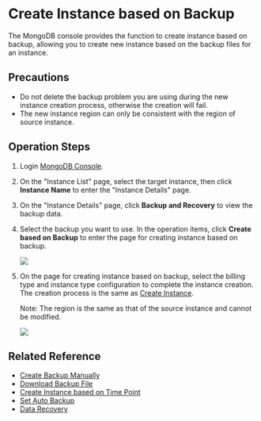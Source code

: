 # Create Instance based on Backup

The MongoDB console provides the function to create instance based on backup, allowing you to create new instance based on the backup files for an instance.

## Precautions

- Do not delete the backup problem you are using during the new instance creation process, otherwise the creation will fail.
- The new instance region can only be consistent with the region of source instance.

## Operation Steps

1. Login [MongoDB Console](https://mongodb-console.jdcloud.com/mongodb).
1. On the "Instance List" page, select the target instance, then click **Instance Name** to enter the "Instance Details" page.
1. On the "Instance Details" page, click **Backup and Recovery** to view the backup data.
1. Select the backup you want to use. In the operation items, click **Create based on Backup** to enter the page for creating instance based on backup.

    ![](https://github.com/jdcloudcom/cn/blob/master/image/mongodb/mongo-022.png)

	
1. On the page for creating instance based on backup, select the billing type and instance type configuration to complete the instance creation. The creation process is the same as [Create Instance](https://github.com/jdcloudcom/cn/blob/master/documentation/Cloud-Database-and-Cache/MongoDB/Getting-Started/CreateInstance.md).

    Note: The region is the same as that of the source instance and cannot be modified.

    ![](https://github.com/jdcloudcom/cn/blob/master/image/mongodb/mongo-023.png)

## Related Reference

- [Create Backup Manually](Create-Backup.md)
- [Download Backup File](Download-Bckup.md)
- [Create Instance based on Time Point](Create-Instance-by-Point-in-Time.md)
- [Set Auto Backup](Modify-Backup-Policy.md)
- [Data Recovery](Restore-Instance.md)
